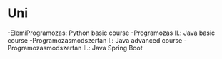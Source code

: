 # Uni
-ElemiProgramozas: Python basic course
-Programozas II.: Java basic course
-Programozasmodszertan I.: Java advanced course
-Programozasmodszertan II.: Java Spring Boot
